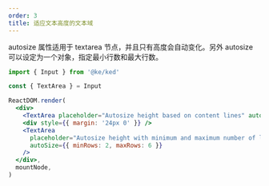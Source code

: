 ```yaml
---
order: 3
title: 适应文本高度的文本域
---
```


autosize 属性适用于 textarea 节点，并且只有高度会自动变化。另外 autosize 可以设定为一个对象，指定最小行数和最大行数。

```jsx
import { Input } from '@ke/ked'

const { TextArea } = Input

ReactDOM.render(
  <div>
    <TextArea placeholder="Autosize height based on content lines" autoSize />
    <div style={{ margin: '24px 0' }} />
    <TextArea
      placeholder="Autosize height with minimum and maximum number of lines"
      autoSize={{ minRows: 2, maxRows: 6 }}
    />
  </div>,
  mountNode,
)
```
